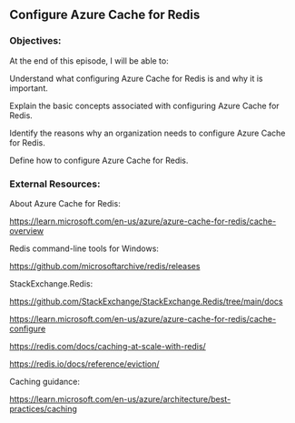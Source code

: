 ## Configure Azure Cache for Redis


### Objectives:

At the end of this episode, I will be able to:

Understand what configuring Azure Cache for Redis is and why it is important.

Explain the basic concepts associated with configuring Azure Cache for Redis.

Identify the reasons why an organization needs to configure Azure Cache for Redis.

Define how to configure Azure Cache for Redis.

### External Resources:

About Azure Cache for Redis:

https://learn.microsoft.com/en-us/azure/azure-cache-for-redis/cache-overview


Redis command-line tools for Windows:

https://github.com/microsoftarchive/redis/releases


StackExchange.Redis:

https://github.com/StackExchange/StackExchange.Redis/tree/main/docs


https://learn.microsoft.com/en-us/azure/azure-cache-for-redis/cache-configure


https://redis.com/docs/caching-at-scale-with-redis/


https://redis.io/docs/reference/eviction/


Caching guidance:

https://learn.microsoft.com/en-us/azure/architecture/best-practices/caching
